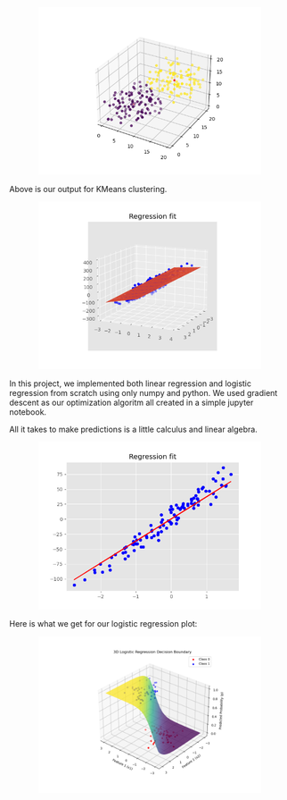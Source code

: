 <p align="center">
 <img width="400" src="Kmean.png" alt="kmeans"/>
</p>

Above is our output for KMeans clustering.

<p align="center">
 <img width="400" src="3d Regression.png" alt="3dreg"/>
</p>


In this project, we implemented both linear regression and logistic regression from scratch using only numpy and python. We used gradient descent as our optimization algoritm all created in a simple jupyter notebook.


All it takes to make predictions is a little calculus and linear algebra.

<p align="center">
 <img width="400" src="Regression_fit.png" alt="reg"/>
</p>

Here is what we get for our logistic regression plot:

<p align="center">
 <img width="400" src="logregressionplot-2.png" alt="logreg"/>
</p>
